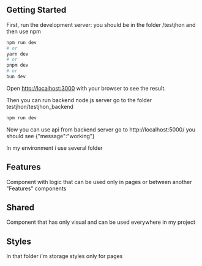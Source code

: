 

## Getting Started

First, run the development server:
you should be in the folder /testjhon and then use npm
```bash
npm run dev
# or
yarn dev
# or
pnpm dev
# or
bun dev
```

Open [http://localhost:3000](http://localhost:3000) with your browser to see the result.

Then you can run backend node.js server go to the folder testjhon/testjhon_backend
```bash
npm run dev 
```
Now you can use api from backend server go to http://localhost:5000/
you should see {"message":"working"}


In my environment i use several folder 

## Features 
Component with logic that can be used only in pages or between another "Features" components
## Shared 
Component that has only visual and can be used everywhere in my project
## Styles 
In that folder i'm storage styles only for pages


